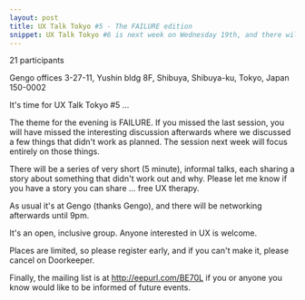 ```yaml
---
layout: post
title: UX Talk Tokyo #5 - The FAILURE edition
snippet: UX Talk Tokyo #6 is next week on Wednesday 19th, and there will be two talks ... Ryan (from Up ...
---
```

21 participants

Gengo offices 3-27-11, Yushin bldg 8F, Shibuya, Shibuya-ku, Tokyo, Japan 150-0002

It's time for UX Talk Tokyo #5 ...

The theme for the evening is FAILURE. If you missed the last session, you will have missed the interesting discussion afterwards where we discussed a few things that didn't work as planned. The session next week will focus entirely on those things.

There will be a series of very short (5 minute), informal talks, each sharing a story about something that didn't work out and why. Please let me know if you have a story you can share ... free UX therapy.

As usual it's at Gengo (thanks Gengo), and there will be networking afterwards until 9pm.

It's an open, inclusive group. Anyone interested in UX is welcome.

Places are limited, so please register early, and if you can't make it, please cancel on Doorkeeper.

Finally, the mailing list is at http://eepurl.com/BE70L if you or anyone you know would like to be informed of future events.

